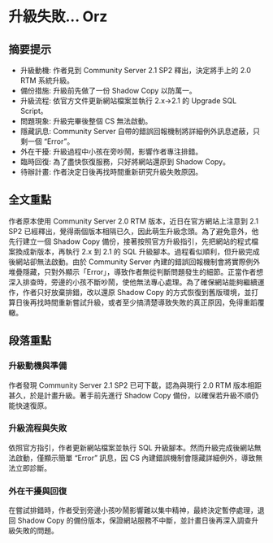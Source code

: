 # 升級失敗... Orz

## 摘要提示
- 升級動機: 作者見到 Community Server 2.1 SP2 釋出，決定將手上的 2.0 RTM 系統升級。  
- 備份措施: 升級前先做了一份 Shadow Copy 以防萬一。  
- 升級流程: 依官方文件更新網站檔案並執行 2.x→2.1 的 Upgrade SQL Script。  
- 問題現象: 升級完畢後整個 CS 無法啟動。  
- 隱藏訊息: Community Server 自帶的錯誤回報機制將詳細例外訊息遮蔽，只剩一個 “Error”。  
- 外在干擾: 升級過程中小孩在旁吵鬧，影響作者專注排錯。  
- 臨時回復: 為了盡快恢復服務，只好將網站還原到 Shadow Copy。  
- 待辦計畫: 作者決定日後再找時間重新研究升級失敗原因。  

## 全文重點
作者原本使用 Community Server 2.0 RTM 版本，近日在官方網站上注意到 2.1 SP2 已經釋出，覺得兩個版本相隔已久，因此萌生升級念頭。為了避免意外，他先行建立一個 Shadow Copy 備份，接著按照官方升級指引，先把網站的程式檔案換成新版本，再執行 2.x 到 2.1 的 SQL 升級腳本。過程看似順利，但升級完成後網站卻無法啟動。由於 Community Server 內建的錯誤回報機制會將實際例外堆疊隱藏，只對外顯示「Error」，導致作者無從判斷問題發生的細節。正當作者想深入排查時，旁邊的小孩不斷吵鬧，使他無法專心處理。為了確保網站能夠繼續運作，作者只好放棄排錯，改以還原 Shadow Copy 的方式恢復到舊版環境，並打算日後再找時間重新嘗試升級，或者至少搞清楚導致失敗的真正原因，免得重蹈覆轍。

## 段落重點
### 升級動機與準備
作者發現 Community Server 2.1 SP2 已可下載，認為與現行 2.0 RTM 版本相距甚久，於是計畫升級。著手前先進行 Shadow Copy 備份，以確保若升級不順仍能快速復原。

### 升級流程與失敗
依照官方指引，作者更新網站檔案並執行 SQL 升級腳本。然而升級完成後網站無法啟動，僅顯示簡單 “Error” 訊息，因 CS 內建錯誤機制會隱藏詳細例外，導致無法立即診斷。

### 外在干擾與回復
在嘗試排錯時，作者受到旁邊小孩吵鬧影響難以集中精神，最終決定暫停處理，退回 Shadow Copy 的備份版本，保證網站服務不中斷，並計畫日後再深入調查升級失敗的問題。